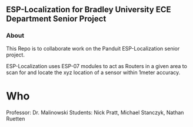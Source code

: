## ESP-Localization for Bradley University ECE Department Senior Project



### About

This Repo is to collaborate work on the Panduit ESP-Localization senior project. 

ESP-Localization uses ESP-07 modules to act as Routers in a given area to scan for and locate the xyz location of a sensor within 1meter accuracy.
# Who
Professor: Dr. Malinowski
Students: Nick Pratt, Michael Stanczyk, Nathan Ruetten

